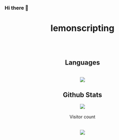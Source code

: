 ### Hi there 👋

<!--
**lemonscripting/lemonscripting** is a ✨ _special_ ✨ repository because its `README.md` (this file) appears on your GitHub profile.

Here are some ideas to get you started:

- 🔭 I’m currently working on ...
- 🌱 I’m currently learning ...
- 👯 I’m looking to collaborate on ...
- 🤔 I’m looking for help with ...
- 💬 Ask me about ...
- 📫 How to reach me: ...
- 😄 Pronouns: ...
- ⚡ Fun fact: ...
-->


<h1 align="center">lemonscripting</h1>

<br>
<br>
<div align="center"> 
  <h2>Languages</h2>
  <br>
  <img src="https://github-readme-stats.vercel.app/api/top-langs/?username=lemonscripting&count_private=true&show_icons=true&theme=onedark&layout=compact" align="middle"/>
  <br>
  <h2>Github Stats</h2>
  <img src="https://github-readme-stats.vercel.app/api?username=lemonscripting&count_private=true&show_icons=true&theme=onedark" />
  <br>
  <!--<img src="https://streak-stats.demolab.com/?user=lemonscripting&theme=radical%22%20width=%2249%%22%20alt=%22streaks%20graph" />-->
  <br>
  Visitor count
  <br>
  <br>
  <br>
  <img src="https://profile-counter.glitch.me/lemonscripting/count.svg" />
</div>
